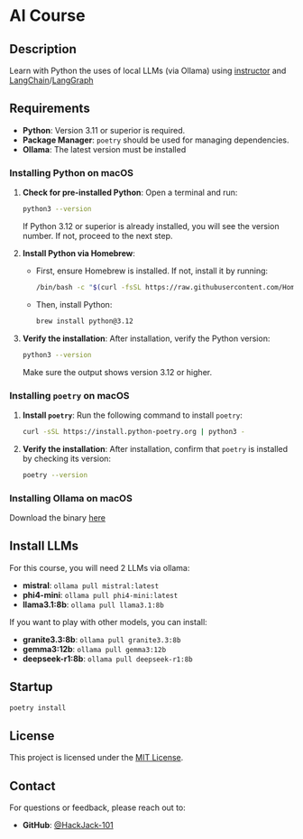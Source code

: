 # AI Course

## Description

Learn with Python the uses of local LLMs (via Ollama) using [instructor](https://github.com/instructor-ai/instructor) and [LangChain](https://github.com/langchain-ai/langchain)/[LangGraph](https://github.com/langchain-ai/langgraph)

## Requirements

- **Python**: Version 3.11 or superior is required.
- **Package Manager**: `poetry` should be used for managing dependencies.
- **Ollama**: The latest version must be installed

### Installing Python on macOS

1. **Check for pre-installed Python**:
   Open a terminal and run:
   ```bash
   python3 --version
   ```
   If Python 3.12 or superior is already installed, you will see the version number. If not, proceed to the next step.

2. **Install Python via Homebrew**:
    - First, ensure Homebrew is installed. If not, install it by running:
      ```bash
      /bin/bash -c "$(curl -fsSL https://raw.githubusercontent.com/Homebrew/install/HEAD/install.sh)"
      ```
    - Then, install Python:
      ```bash
      brew install python@3.12
      ```

3. **Verify the installation**:
   After installation, verify the Python version:
   ```bash
   python3 --version
   ```
   Make sure the output shows version 3.12 or higher.

### Installing `poetry` on macOS

1. **Install `poetry`**:
   Run the following command to install `poetry`:
   ```bash
   curl -sSL https://install.python-poetry.org | python3 -
   ```

2. **Verify the installation**:
   After installation, confirm that `poetry` is installed by checking its version:
   ```bash
   poetry --version
   ```


### Installing Ollama on macOS

Download the binary [here](https://ollama.com/download)

## Install LLMs

For this course, you will need 2 LLMs via ollama: 
- **mistral**: `ollama pull mistral:latest`
- **phi4-mini**: `ollama pull phi4-mini:latest`
- **llama3.1:8b**: `ollama pull llama3.1:8b`

If you want to play with other models, you can install:
- **granite3.3:8b**: `ollama pull granite3.3:8b`
- **gemma3:12b**: `ollama pull gemma3:12b`
- **deepseek-r1:8b**: `ollama pull deepseek-r1:8b`

## Startup

```bash
poetry install
```

## License

This project is licensed under the [MIT License](LICENSE).

## Contact

For questions or feedback, please reach out to:

- **GitHub**: [@HackJack-101](https://github.com/HackJack-101)